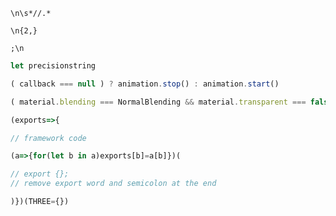 ```
\n\s*//.*
```
```
\n{2,}
```
```
;\n
```
```javascript
let precisionstring
```
```javascript
( callback === null ) ? animation.stop() : animation.start()
```
```javascript
( material.blending === NormalBlending && material.transparent === false )
```
```javascript
(exports=>{
```
```javascript
// framework code
```
```javascript
(a=>{for(let b in a)exports[b]=a[b]})(
```
```javascript
// export {};
// remove export word and semicolon at the end
```
```javascript
)})(THREE={})
```
